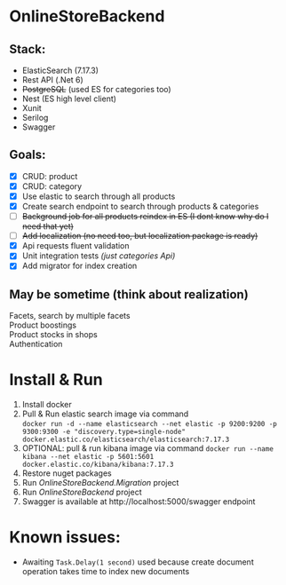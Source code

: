 # OnlineStoreBackend

## Stack: 
- ElasticSearch (7.17.3)
- Rest API (.Net 6)
- ~~PostgreSQL~~ (used ES for categories too)
- Nest (ES high level client)
- Xunit 
- Serilog
- Swagger

## Goals:
- [x] CRUD: product
- [x] CRUD: category
- [x] Use elastic to search through all products
- [x] Create search endpoint to search through products & categories
- [ ] ~~Background job for all products reindex in ES (I dont know why do I need that yet)~~
- [ ] ~~Add localization (no need too, but localization package is ready)~~
- [x] Api requests fluent validation
- [x] Unit integration tests _(just categories Api)_
- [x] Add migrator for index creation

## May be sometime (think about realization)
Facets, search by multiple facets  
Product boostings  
Product stocks in shops  
Authentication  

# Install & Run 
1. Install docker
2. Pull & Run elastic search image via command   
  `docker run -d --name elasticsearch --net elastic -p 9200:9200 -p 9300:9300 -e "discovery.type=single-node" docker.elastic.co/elasticsearch/elasticsearch:7.17.3`
3. OPTIONAL: pull & run kibana image via command
  `docker run --name kibana --net elastic -p 5601:5601 docker.elastic.co/kibana/kibana:7.17.3`
4. Restore nuget packages
5. Run _OnlineStoreBackend.Migration_ project
6. Run _OnlineStoreBackend_ project
7. Swagger is available at http://localhost:5000/swagger endpoint

# Known issues:
- Awaiting `Task.Delay(1 second)` used because create document operation takes time to index new documents 
